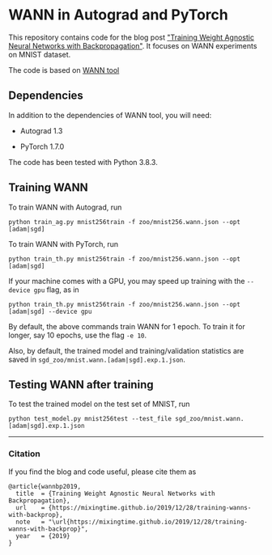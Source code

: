 # WANN in Autograd and PyTorch
This repository contains code for the blog post ["Training Weight Agnostic Neural Networks with Backpropagation"](https://mixingtime.github.io/2019/12/28/training-wanns-with-backprop/). It focuses on WANN experiments on MNIST dataset. 

The code is based on [WANN tool](https://github.com/google/brain-tokyo-workshop/tree/master/WANNRelease/WANNTool)


## Dependencies
In addition to the dependencies of WANN tool, you will need:

- Autograd 1.3

- PyTorch 1.7.0

The code has been tested with Python 3.8.3.



## Training WANN
To train WANN with Autograd, run

`python train_ag.py mnist256train -f zoo/mnist256.wann.json --opt [adam|sgd]`

To train WANN with PyTorch, run

`python train_th.py mnist256train -f zoo/mnist256.wann.json --opt [adam|sgd]` 

If your machine comes with a GPU, you may speed up training with the `--device gpu` flag, as in

`python train_th.py mnist256train -f zoo/mnist256.wann.json --opt [adam|sgd] --device gpu` 

By default, the above commands train WANN for 1 epoch. To train it for longer, say 10 epochs, use the flag `-e 10`. 

Also, by default, the trained model and training/validation statistics are saved in `sgd_zoo/mnist.wann.[adam|sgd].exp.1.json`. 


## Testing WANN after training

To test the trained model on the test set of MNIST, run

`python test_model.py mnist256test --test_file sgd_zoo/mnist.wann.[adam|sgd].exp.1.json`

---

### Citation
If you find the blog and code useful, please cite them as

```
@article{wannbp2019,
  title  = {Training Weight Agnostic Neural Networks with Backpropagation}, 
  url    = {https://mixingtime.github.io/2019/12/28/training-wanns-with-backprop},  
  note   = "\url{https://mixingtime.github.io/2019/12/28/training-wanns-with-backprop}",  
  year   = {2019}  
}
```


